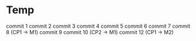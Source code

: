 # Temp
commit 1
commit 2
commit 3
commit 4
commit 5
commit 6
commit 7
commit 8 (CP1 -> M1)
commit 9
commit 10 (CP2 -> M1)
commit 12 (CP1 -> M2)

